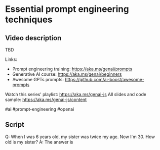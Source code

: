 # Essential prompt engineering techniques

## Video description

TBD

Links:
- Prompt engineering training: https://aka.ms/genai/prompts
- Generative AI course: https://aka.ms/genai/beginners
- Awesome GPTs prompts: https://github.com/ai-boost/awesome-prompts

Watch this series' playlist: https://aka.ms/genai-js
All slides and code sample: https://aka.ms/genai-js/content

#ai #prompt-engineering #openai

## Script

Q: When I was 6 years old, my sister was twice my age. Now I'm 30. How old is my sister?
A: The answer is 

